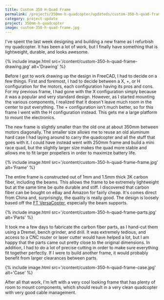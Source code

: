 ```yaml
---
title: Custom 350 H-Quad Frame
permalink: /projects/350mm-h-quadcopter/updateds/custom-350-h-quad-frame/
category: project-update
project: 350mm-h-quadcopter
image: custom-350-h-quad-frame.jpg
---
```


I've spent the last week designing and building a new frame as I refurbish my quadcopter. It has been a lot of work, but I finally have something that is lightweight, durable, and looks awesome.

{% include image.html src='/content/custom-350-h-quad-frame-drawing.jpg' alt='Drawing' %}

Before I got to work drawing up the design in FreeCAD, I had to decide on a few things. First and foremost, I had to decide between a X, +, or H configuration for the motors, each configuration having its pros and cons. For my previous frame, I had gone with the X configuration simply because it was a popular and very standard design. However, as I started mounting the various components, I realized that it doesn't leave much room in the center to put everything. The + configuration isn't much better, so for this frame I went with the H configuration instead. This gets me a large platform to mount the electronics.

The new frame is slightly smaller than the old one at about 350mm between motors diagonally. The smaller size allows me to reuse an old aluminum hard case I had laying around to carry the quadcopter and all the stuff that goes with it. I could have instead went with 250mm frame and build a mini race quad, but the slightly larger size makes the quad more stable and allows me to fit larger propellers in order to maximize battery life.

{% include image.html src='/content/custom-350-h-quad-frame-frame.jpg' alt='Frame' %}

The entire frame is constructed out of 1mm and 1.5mm thick 3K carbon fiber, including the beams. This allows the frame to be extremely lightweight but at the same time be quite durable and stiff. I discovered that carbon fiber can be bought on eBay and Amazon for fairly cheap. It's comes direct from China and, surprisingly, the quality is really good. The design is loosely based off the [FT VersaCopter](http://www.flitetest.com/articles/versacopter), especially the beam supports.

{% include image.html src='/content/custom-350-h-quad-frame-parts.jpg' alt='Parts' %}

It took me a few days to fabricate the carbon fiber parts, as I hand-cut them using a Dremel, bench grinder, and drill. It was extremely tedious, and access to a CNC router or laser cutter would have helped a lot, but I am happy that the parts came out pretty close to the original dimensions. In addition, I had to do a lot of precise cutting in order to make sure everything fit together perfectly. If I were to build another frame, it would probably benefit from larger clearances between parts.

{% include image.html src='/content/custom-350-h-quad-frame-case.jpg' alt='Case' %}

After all that work, I'm left with a very cool looking frame that has plenty of room to mount components, which should result in a very clean quadcopter with very good cable management.
